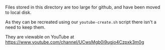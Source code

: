Files stored in this directory are too large for github, and have been moved to local disk.

As they can be recreated using our `youtube-create.sh` script  there isn't a need to keep them.

They are viewable on YouTube at https://www.youtube.com/channel/UCwsMgb0i9ugjo4Czpxk3m0g
